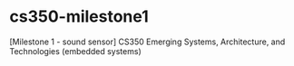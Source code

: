 # cs350-milestone1
[Milestone 1 - sound sensor] CS350 Emerging Systems, Architecture, and Technologies (embedded systems)
